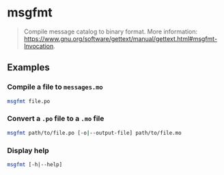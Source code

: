# msgfmt

> Compile message catalog to binary format. More information: <https://www.gnu.org/software/gettext/manual/gettext.html#msgfmt-Invocation>.

## Examples

### Compile a file to `messages.mo`

```bash
msgfmt file.po
```

### Convert a `.po` file to a `.mo` file

```bash
msgfmt path/to/file.po [-o|--output-file] path/to/file.mo
```

### Display help

```bash
msgfmt [-h|--help]
```
